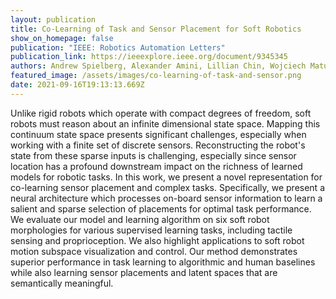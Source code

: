 ```yaml
---
layout: publication
title: Co-Learning of Task and Sensor Placement for Soft Robotics
show_on_homepage: false
publication: "IEEE: Robotics Automation Letters"
publication_link: https://ieeexplore.ieee.org/document/9345345
authors: Andrew Spielberg, Alexander Amini, Lillian Chin, Wojciech Matusik, Daniela Rus
featured_image: /assets/images/co-learning-of-task-and-sensor.png
date: 2021-09-16T19:13:13.669Z
---
```

Unlike rigid robots which operate with compact degrees of freedom, soft robots must reason about an infinite dimensional state space. Mapping this continuum state space presents significant challenges, especially when working with a finite set of discrete sensors. Reconstructing the robot's state from these sparse inputs is challenging, especially since sensor location has a profound downstream impact on the richness of learned models for robotic tasks. In this work, we present a novel representation for co-learning sensor placement and complex tasks. Specifically, we present a neural architecture which processes on-board sensor information to learn a salient and sparse selection of placements for optimal task performance. We evaluate our model and learning algorithm on six soft robot morphologies for various supervised learning tasks, including tactile sensing and proprioception. We also highlight applications to soft robot motion subspace visualization and control. Our method demonstrates superior performance in task learning to algorithmic and human baselines while also learning sensor placements and latent spaces that are semantically meaningful.